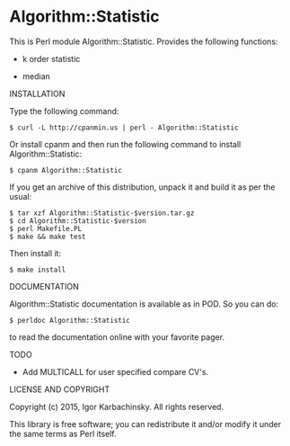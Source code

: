 # Algorithm::Statistic
This is Perl module Algorithm::Statistic. Provides the following functions:

* k order statistic

* median

INSTALLATION

Type the following command:

    $ curl -L http://cpanmin.us | perl - Algorithm::Statistic

Or install cpanm and then run the following command to install
Algorithm::Statistic:

    $ cpanm Algorithm::Statistic

If you get an archive of this distribution, unpack it and build it
as per the usual:

    $ tar xzf Algorithm::Statistic-$version.tar.gz
    $ cd Algorithm::Statistic-$version
    $ perl Makefile.PL
    $ make && make test

Then install it:

    $ make install

DOCUMENTATION

Algorithm::Statistic documentation is available as in POD. So you can do:

    $ perldoc Algorithm::Statistic

to read the documentation online with your favorite pager.

TODO
* Add MULTICALL for user specified compare CV's.

LICENSE AND COPYRIGHT

Copyright (c) 2015, Igor Karbachinsky. All rights reserved.

This library is free software; you can redistribute it and/or modify
it under the same terms as Perl itself.
